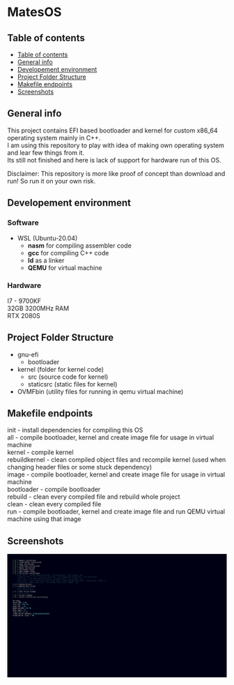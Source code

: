 # MatesOS

## Table of contents
  - [Table of contents](#table-of-contents)
  - [General info](#general-info)
  - [Developement environment](#developement-environment)
  - [Project Folder Structure](#project-folder-structure)
  - [Makefile endpoints](#makefile-endpoints)
  - [Screenshots](#screenshots)

## General info
This project contains EFI based bootloader and kernel for custom x86_64 operating system mainly in C++. \
I am using this repository to play with idea of making own operating system and lear few things from it. \
Its still not finished and here is lack of support for hardware run of this OS.

Disclaimer: This repository is more like proof of concept than download and run! So run it on your own risk.

## Developement environment
### Software
- WSL (Ubuntu-20.04)
  - **nasm** for compiling assembler code
  - **gcc** for compiling C++ code
  - **ld** as a linker
  - **QEMU** for virtual machine

### Hardware
I7 - 9700KF \
32GB 3200MHz RAM \
RTX 2080S

## Project Folder Structure
- gnu-efi
  - bootloader
- kernel (folder for kernel code)
  - src (source code for kernel)
  - staticsrc (static files for kernel)
- OVMFbin (utility files for running in qemu virtual machine)

## Makefile endpoints
init - install dependencies for compiling this OS \
all - compile bootloader, kernel and create image file for usage in virtual machine \
kernel - compile kernel \
rebuildkernel - clean compiled object files and recompile kernel (used when changing header files or some stuck dependency) \
image - compile bootloader, kernel and create image file for usage in virtual machine \
bootloader - compile bootloader \
rebuild - clean every compiled file and rebuild whole project \
clean - clean every compiled file \
run - compile bootloader, kernel and create image file and run QEMU virtual machine using that image

## Screenshots
![scr1](media/scr1.jpg?raw=true)